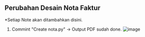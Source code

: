 ## Perubahan Desain Nota Faktur
*Setiap Note akan ditambahkan disini. 

1. Commint "Create nota.py" -> Output PDF sudah done. 
![image](https://github.com/peekcodedev/Nota-Faktur-Python/assets/66538126/332466c8-0451-48aa-b709-6ba07ca5058f)



